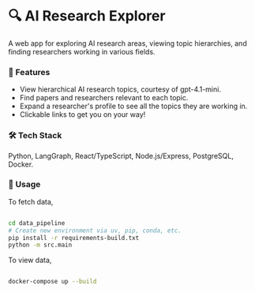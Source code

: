 # 🔍 AI Research Explorer

A web app for exploring AI research areas, viewing topic hierarchies, and finding researchers working in various fields.

### 🚀 Features

- View hierarchical AI research topics, courtesy of gpt-4.1-mini.
- Find papers and researchers relevant to each topic.
- Expand a researcher's profile to see all the topics they are working in.
- Clickable links to get you on your way!

### 🛠️ Tech Stack

Python, LangGraph, React/TypeScript, Node.js/Express, PostgreSQL, Docker.

### 🤖 Usage

To fetch data,

```bash

cd data_pipeline
# Create new environment via uv, pip, conda, etc.
pip install -r requirements-build.txt
python -m src.main
```


To view data,

```bash

docker-compose up --build
```
